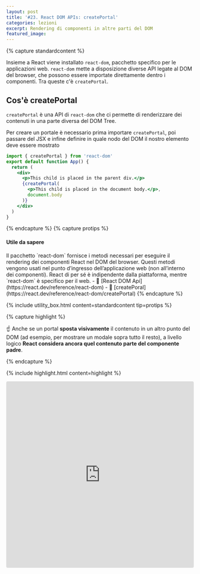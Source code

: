 ```yaml
---
layout: post
title: '#23. React DOM APIs: createPortal'
categories: lezioni
excerpt: Rendering di componenti in altre parti del DOM
featured_image:
---
```


{% capture standardcontent %}

Insieme a React viene installato `react-dom`, pacchetto specifico per le applicazioni web. `react-dom` mette a disposizione diverse API legate al DOM del browser, che possono essere importate direttamente dentro i componenti. Tra queste c'è `createPortal`.

## Cos'è createPortal

`createPortal` è una API di `react-dom` che ci permette di renderizzare dei contenuti in una parte diversa del DOM Tree.

Per creare un portale è necessario prima importare `createPortal`, poi passare del JSX e infine definire in quale nodo del DOM il nostro elemento deve essere mostrato

```jsx
import { createPortal } from 'react-dom'
export default function App() {
  return (
    <div>
      <p>This child is placed in the parent div.</p>
      {createPortal(
        <p>This child is placed in the document body.</p>,
        document.body
      )}
    </div>
  )
}
```

{% endcapture %}
{% capture protips %}

  <h4>Utile da sapere</h4>
Il pacchetto `react-dom` fornisce i metodi necessari per eseguire il rendering dei componenti React nel DOM del browser.
Questi metodi vengono usati nel punto d’ingresso dell’applicazione web (non all’interno dei componenti).
React di per sé è indipendente dalla piattaforma, mentre `react-dom` è specifico per il web.
  - 🔗 [React DOM Api](https://react.dev/reference/react-dom)
  - 🔗 [createPoral](https://react.dev/reference/react-dom/createPortal)
  {% endcapture %}

{% include utility_box.html content=standardcontent tip=protips %}

{% capture highlight %}

☝️ Anche se un portal **sposta visivamente** il contenuto in un altro punto del DOM (ad esempio, per mostrare un modale sopra tutto il resto), a livello logico **React considera ancora quel contenuto parte del componente padre**.

{% endcapture %}

{% include highlight.html content=highlight  %}

<iframe src="https://codesandbox.io/embed/cylv4v?view=preview&module=%2Fsrc%2Fstyles.css"
     style="width:100%; height: 500px; border:0; border-radius: 4px; overflow:hidden;"
     title="portal-sempio"
     allow="accelerometer; ambient-light-sensor; camera; encrypted-media; geolocation; gyroscope; hid; microphone; midi; payment; usb; vr; xr-spatial-tracking"
     sandbox="allow-forms allow-modals allow-popups allow-presentation allow-same-origin allow-scripts"
   ></iframe>
